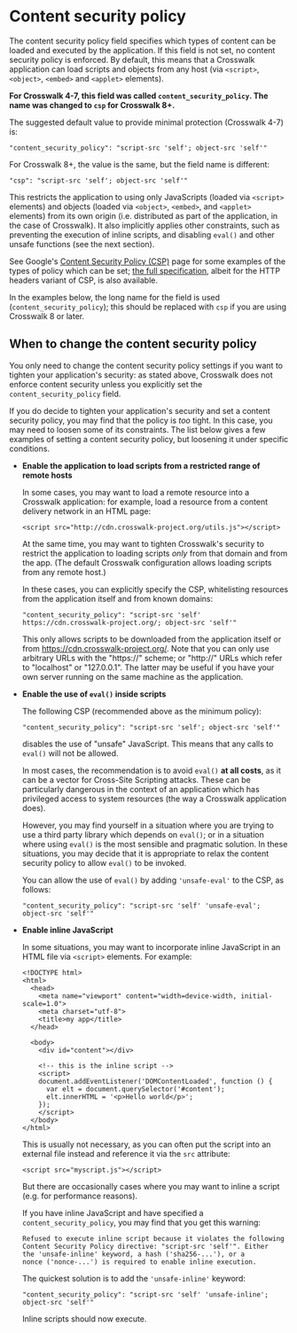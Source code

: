 # Content security policy

The content security policy field specifies which types of content can be loaded and executed by the application. If this field is not set, no content security policy is enforced. By default, this means that a Crosswalk application can load scripts and objects from any host (via `<script>`, `<object>`, `<embed>` and `<applet>` elements).

**For Crosswalk 4-7, this field was called `content_security_policy`. The name was changed to `csp` for Crosswalk 8+.**

The suggested default value to provide minimal protection (Crosswalk 4-7) is:

    "content_security_policy": "script-src 'self'; object-src 'self'"

For Crosswalk 8+, the value is the same, but the field name is different:

    "csp": "script-src 'self'; object-src 'self'"

This restricts the application to using only JavaScripts (loaded via `<script>` elements) and objects (loaded via `<object>`, `<embed>`, and `<applet>` elements) from its own origin (i.e. distributed as part of the application, in the case of Crosswalk). It also implicitly applies other constraints, such as preventing the execution of inline scripts, and disabling `eval()` and other unsafe functions (see the next section).

See Google's [Content Security Policy (CSP)](https://developer.chrome.com/extensions/contentSecurityPolicy) page for some examples of the types of policy which can be set; [the full specification](http://www.w3.org/TR/CSP/), albeit for the HTTP headers variant of CSP, is also available.

In the examples below, the long name for the field is used (`content_security_policy`); this should be replaced with `csp` if you are using Crosswalk 8 or later.

## When to change the content security policy

You only need to change the content security policy settings if you want to tighten your application's security: as stated above, Crosswalk does not enforce content security unless you explicitly set the `content_security_policy` field.

If you do decide to tighten your application's security and set a content security policy, you may find that the policy is *too* tight. In this case, you may need to loosen some of its constraints. The list below gives a few examples of setting a content security policy, but loosening it under specific conditions.

*   **Enable the application to load scripts from a restricted range of remote hosts**

    In some cases, you may want to load a remote resource into a Crosswalk application: for example, load a resource from a content delivery network in an HTML page:

        <script src="http://cdn.crosswalk-project.org/utils.js"></script>

    At the same time, you may want to tighten Crosswalk's security to restrict the application to loading scripts *only* from that domain and from the app. (The default Crosswalk configuration allows loading scripts from any remote host.)

    In these cases, you can explicitly specify the CSP, whitelisting resources from the application itself and from known domains:

        "content_security_policy": "script-src 'self' https://cdn.crosswalk-project.org/; object-src 'self'"

    This only allows scripts to be downloaded from the application itself or from https://cdn.crosswalk-project.org/. Note that you can only use arbitrary URLs with the "https://" scheme; or "http://" URLs which refer to "localhost" or "127.0.0.1". The latter may be useful if you have your own server running on the same machine as the application.

*   **Enable the use of `eval()` inside scripts**

    The following CSP (recommended above as the minimum policy):

        "content_security_policy": "script-src 'self'; object-src 'self'"

    disables the use of "unsafe" JavaScript. This means that any calls to `eval()` will not be allowed.

    In most cases, the recommendation is to avoid `eval()` **at all costs**, as it can be a vector for Cross-Site Scripting attacks. These can be particularly dangerous in the context of an application which has privileged access to system resources (the way a Crosswalk application does).

    However, you may find yourself in a situation where you are trying to use a third party library which depends on `eval()`; or in a situation where using `eval()` is the most sensible and pragmatic solution. In these situations, you may decide that it is appropriate to relax the content security policy to allow `eval()` to be invoked.

    You can allow the use of `eval()` by adding `'unsafe-eval'` to the CSP, as follows:

        "content_security_policy": "script-src 'self' 'unsafe-eval'; object-src 'self'"

*   **Enable inline JavaScript**

    In some situations, you may want to incorporate inline JavaScript in an HTML file via `<script>` elements. For example:

        <!DOCTYPE html>
        <html>
          <head>
            <meta name="viewport" content="width=device-width, initial-scale=1.0">
            <meta charset="utf-8">
            <title>my app</title>
          </head>

          <body>
            <div id="content"></div>

            <!-- this is the inline script -->
            <script>
            document.addEventListener('DOMContentLoaded', function () {
              var elt = document.querySelector('#content');
              elt.innerHTML = '<p>Hello world</p>';
            });
            </script>
          </body>
        </html>

    This is usually not necessary, as you can often put the script into an external file instead and reference it via the `src` attribute:

        <script src="myscript.js"></script>

    But there are occasionally cases where you may want to inline a script (e.g. for performance reasons).

    If you have inline JavaScript and have specified a `content_security_policy`, you may find that you get this warning:

        Refused to execute inline script because it violates the following
        Content Security Policy directive: "script-src 'self'". Either
        the 'unsafe-inline' keyword, a hash ('sha256-...'), or a
        nonce ('nonce-...') is required to enable inline execution.

    The quickest solution is to add the `'unsafe-inline'` keyword:

        "content_security_policy": "script-src 'self' 'unsafe-inline'; object-src 'self'"

    Inline scripts should now execute.
